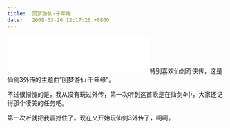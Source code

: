 ```yaml
---
title:  回梦游仙·千年缘
date:   2009-03-26 12:17:26 +0800
---
```


<iframe frameborder="no" border="0" marginwidth="0" marginheight="0" width=330 height=86 src="//music.163.com/outchain/player?type=2&#038;id=28786838&#038;auto=0&#038;height=66"></iframe>特别喜欢仙剑奇侠传，这是仙剑3外传的主题曲“回梦游仙·千年缘”。

不过很惭愧的是，我从没有玩过外传，第一次听到这首歌是在仙剑4中，大家还记得那个凄美的任务吧。

第一次听就把我震撼住了。现在又开始玩仙剑3外传了，呵呵。

<!--5-->


